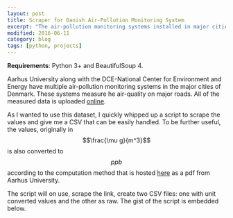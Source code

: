 ```yaml
---
layout: post
title: Scraper for Danish Air-Pollution Monitoring System 
excerpt: "The air-pollution monitoring systems installed in major cities in Denmark."
modified: 2016-06-11
category: blog
tags: [python, projects]
---
```


**Requirements**: Python 3+ and BeautifulSoup 4.

Aarhus University along with the DCE-National Center for Environment and Energy have multiple air-pollution monitoring systems in the major cities of Denmark. These systems measure he air-quality on major roads. All of the measured data is uploaded <a href='http://www2.dmu.dk/atmosphericenvironment/byer/forside.htm'>online</a>. 

As I wanted to use this dataset, I quickly whipped up a script to scrape the values and give me a CSV that can be easily handled. To be further useful, the values, originally in $$\frac{\mu g}{m^3}$$ is also converted to $$ppb$$ according to the computation method that is hosted <a href='http://www2.dmu.dk/AtmosphericEnvironment/Expost/database/docs/PPM_conversion.pdf'>here</a> as a pdf from Aarhus University. 

The script will on use, scrape the link, create two CSV files: one with unit converted values and the other as raw. The gist of the script is embedded below.

<script src="https://gist.github.com/vignkri/db62274e39ee1b76753ae0a28cdfd167.js"></script>

